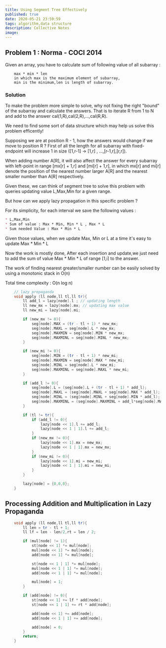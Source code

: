 ```yaml
---
title: Using Segment Tree Effectively
published: true
date: 2020-05-21 23:59:59
tags: algorithm,data structure
description: Collective Notes
image:
---
```

## Problem 1 : Norma - COCI 2014
Given an array, you have to calculate sum of following 
value of all subarray : 
```text
	max * min * len
	in which max is the maximum element of subarray,
	min is the minimum,len is length of subarray.
```
### Solution
To make the problem more simple to solve, why not fixing the right
"bound" of the subarray and calculate the answers. That is to iterate
R from 1 to N and add to the answer cal(1,R),cal(2,R),...,cal(R,R).

We need to find some sort of data structure which may help us solve
this problem efficently!

Supposing we are at position R - 1, how the answers would change if we move
to position R ? 
First of all the length for all subarray with fixed-endpoint will increase 1
in size ([1,r-1] -> [1,r] , ...,[r-1,r],[r,r]).

When adding number A[R], it will also affect the answer for every subarray
with left-point in range [mx[r] + 1,r] and [mi[r] + 1,r], in which mx[r] and
mi[r] denote the position of the nearest number larger A[R] and the nearest
smaller number than A[R] respectively.

Given these, we can think of segment tree to solve this problem with queries
updating value L,Max,Min for a given range.

But how can we apply lazy propagation in this specific problem ?

For its simplicity, for each interval we save the following values :
```markdown
* L,Max,Min
* Sum of value : Max * Min, Min * L , Max * L 
* Sum needed Value : Max * Min * L
```
Given those values, when we update Max, Min or L at a time it's easy
to update Max * Min * L

Now the work is mostly done, After each insertion and update,we just need to add
the sum of value Max * Min * L of range [1,i] to the answer.

The work of finding nearest greater/smaller number can be easily solved by using 
a monotonic stack in O(n)

Total time complexity : O(n log n)
```c++
	// lazy propaganda
	void apply (ll node,ll tl,ll tr){
		ll add_l = lazy[node].l ; // updating length
		ll new_mx = lazy[node].mx; // updating max value
		ll new_mi = lazy[node].mi;

		if (new_mx != 0){
			seg[node].MAX = (tr - tl + 1) * new_mx;
			seg[node].MAXL = seg[node].L * new_mx;
			seg[node].MAXMIN = seg[node].MIN * new_mx;
			seg[node].MAXMINL = seg[node].MINL * new_mx;
		}

		if (new_mi != 0){
			seg[node].MIN = (tr - tl + 1) * new_mi;
			seg[node].MAXMIN = seg[node].MAX * new_mi;
			seg[node].MINL = seg[node].L * new_mi;
			seg[node].MAXMINL = seg[node].MAXL * new_mi;
		}

		if (add_l != 0){
			seg[node].L = (seg[node].L + (tr - tl + 1) * add_l);
			seg[node].MAXL = (seg[node].MAXL + seg[node].MAX * add_l);
			seg[node].MINL = (seg[node].MINL + seg[node].MIN * add_l);
			seg[node].MAXMINL = (seg[node].MAXMINL + add_l*seg[node].MAXMIN);
		}

		if (tl != tr){
			if (add_l != 0){
				lazy[node << 1].l += add_l;
				lazy[node << 1 | 1].l += add_l;
			}
			if (new_mx != 0){
				lazy[node << 1].mx = new_mx;
				lazy[node << 1 | 1].mx = new_mx;
			}
			if (new_mi != 0){
				lazy[node << 1].mi = new_mi;
				lazy[node << 1 | 1].mi = new_mi;
			}
		}

		lazy[node] = {0,0,0};
	}
```

## Processing Addition and Multiplication in Lazy Propaganda

```c++
	void apply (ll node,ll tl,ll tr){
		ll len = tr - tl + 1;
		ll lf = len - len/2,rt = len / 2;

		if (mul[node] != 1){
			st[node << 1] *= mul[node];
			mul[node << 1] *= mul[node];
			add[node << 1] *= mul[node];

			st[node << 1 | 1] *= mul[node];
			mul[node << 1 | 1] *= mul[node];
			add[node << 1 | 1] *= mul[node];

			mul[node] = 1; 
		}

		if (add[node] != 0){
			st[node << 1] += lf * add[node];
			st[node << 1 | 1] += rt * add[node];

			add[node << 1] += add[node];
			add[node << 1 | 1] += add[node];

			add[node] = 0;
		}
		return;
	}
```
